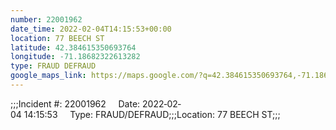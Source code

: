```yaml
---
number: 22001962
date_time: 2022-02-04T14:15:53+00:00
location: 77 BEECH ST
latitude: 42.384615350693764
longitude: -71.18682322613282
type: FRAUD DEFRAUD
google_maps_link: https://maps.google.com/?q=42.384615350693764,-71.18682322613282
---
```


;;;Incident #: 22001962     Date: 2022‐02‐04 14:15:53     Type: FRAUD/DEFRAUD;;;Location: 77 BEECH ST;;;
